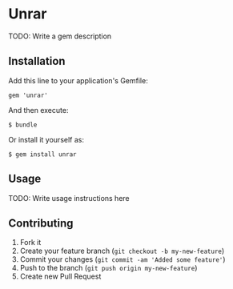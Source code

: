 # Unrar

TODO: Write a gem description

## Installation

Add this line to your application's Gemfile:

    gem 'unrar'

And then execute:

    $ bundle

Or install it yourself as:

    $ gem install unrar

## Usage

TODO: Write usage instructions here

## Contributing

1. Fork it
2. Create your feature branch (`git checkout -b my-new-feature`)
3. Commit your changes (`git commit -am 'Added some feature'`)
4. Push to the branch (`git push origin my-new-feature`)
5. Create new Pull Request

